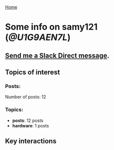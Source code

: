 [Home](https://kelu124.github.io/echommunity/)

# Some info on __samy121__ (_@U1G9AEN7L_)


## [Send me a Slack Direct message](https://echopen.slack.com/messages/@samy121/).

## Topics of interest

### Posts: 

Number of posts: 12

### Topics:

* __posts__: 12 posts
* __hardware__: 1 posts

## Key interactions 

